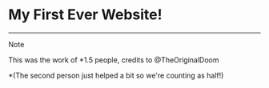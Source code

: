 # My First Ever Website!
---

> [!NOTE]
> This was the work of *1.5 people, credits to @TheOriginalDoom

*(The second person just helped a bit so we're counting as half!)
